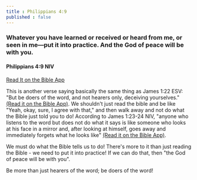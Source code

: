 ```yaml
---
title : Philippians 4:9
published : false
---
```


<h3>Whatever you have learned or received or heard from me, or seen in me—put it into practice. And the God of peace will be with you.</h3>
<h4>Philippians 4:9 NIV</h4>
<a href = "https://bible.com/bible/111/php.4.9.NIV">Read It on the Bible App </a>

<p>This is another verse saying basically the same thing as James 1:22 ESV: "But be doers of the word, and not hearers only, deceiving yourselves." <a href = "https://bible.com/bible/59/jas.1.22.ESV">(Read it on the Bible App)</a>. We shouldn't just read the bible and be like "Yeah, okay, sure, I agree with that," and then walk away and not do what the Bible just told you to do! According to James 1:23‭-‬24 NIV, "anyone who listens to the word but does not do what it says is like someone who looks at his face in a mirror and, after looking at himself, goes away and immediately forgets what he looks like" <a href = "https://bible.com/bible/111/jas.1.23-24.NIV">(Read it on the Bible App)</a>.</p>

<p>We must do what the Bible tells us to do! There's more to it than just reading the Bible - we need to put it into practice! If we can do that, then "the God of peace will be with you".</p>

<p>Be more than just hearers of the word; be doers of the word!</p>
